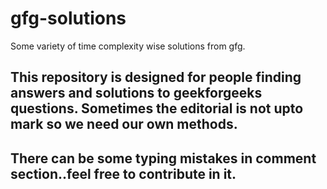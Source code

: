 # gfg-solutions
Some variety of time complexity wise solutions from gfg.

## This repository is designed for people finding answers and solutions to geekforgeeks questions. Sometimes the editorial is not upto mark so we need our own methods.

## There can be some typing mistakes in comment section..feel free to contribute in it.
